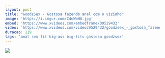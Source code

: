 ```yaml
---
layout: post
title: "GoodzSex - Gostosa fazendo anal com o vizinho"
image: 'https://i.imgur.com/C4uWoHO.jpg'
embed: 'https://www.xvideos.com/embedframe/39529432'
video: 'https://www.xvideos.com/video39529432/goodzsex_-_gostosa_fazendo_anal_com_o_vizinho'
duracao: 119
tags: 'anal sex fit big-ass big-tits gostosa goodzsex'
---
```

<a href="{{ page.url | prepend: site.baseurl | prepend: site.url }}"><img src="{{ page.image }}" /></a>
